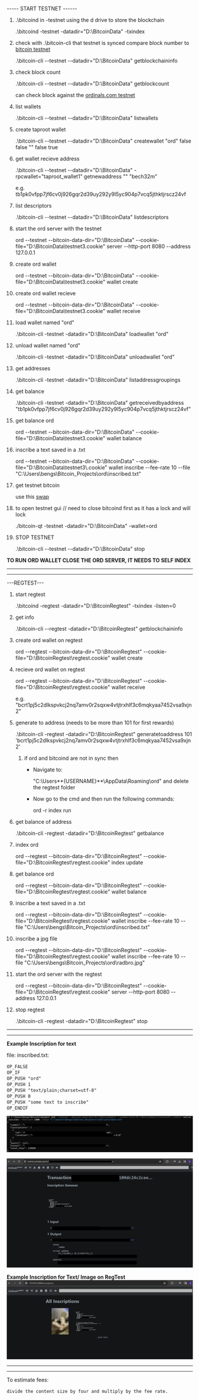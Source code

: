 
----- START TESTNET ------

1) .\bitcoind in -testnet using the d drive to store the blockchain

    .\bitcoind -testnet -datadir="D:\BitcoinData" -txindex




2) check with .\bitcoin-cli that testnet is synced compare block number to [bitcoin testnet](https://mempool.space/testnet) 

    .\bitcoin-cli --testnet --datadir="D:\BitcoinData" getblockchaininfo




3) check block count

    .\bitcoin-cli --testnet --datadir="D:\BitcoinData" getblockcount


    can check block against the [ordinals.com testnet](https://testnet.ordinals.com/blocks) 





5) list wallets

    .\bitcoin-cli --testnet --datadir="D:\BitcoinData" listwallets




6) create taproot wallet

    .\bitcoin-cli --testnet --datadir="D:\BitcoinData" createwallet "ord" false false "" false true




7) get wallet recieve address

    .\bitcoin-cli --testnet --datadir="D:\BitcoinData" -rpcwallet="taproot_wallet1" getnewaddress "" "bech32m"

    e.g. tb1pk0vfpp7jf6cv0j926gqr2d39uy292y9l5yc904p7vcq5jthktjrscz24vf




8) list descriptors

    .\bitcoin-cli --testnet --datadir="D:\BitcoinData" listdescriptors




9) start the ord server with the testnet

    ord --testnet --bitcoin-data-dir="D:\BitcoinData" --cookie-file="D:\BitcoinData\testnet3\.cookie" server --http-port 8080 --address 127.0.0.1




10) create ord wallet

    ord --testnet --bitcoin-data-dir="D:\BitcoinData" --cookie-file="D:\BitcoinData\testnet3\.cookie" wallet create




11) create ord wallet recieve 


    ord --testnet --bitcoin-data-dir="D:\BitcoinData" --cookie-file="D:\BitcoinData\testnet3\.cookie" wallet receive




12) load wallet named "ord"

    .\bitcoin-cli -testnet -datadir="D:\BitcoinData" loadwallet "ord"




13) unload wallet named "ord"

    .\bitcoin-cli -testnet -datadir="D:\BitcoinData" unloadwallet "ord"




14) get addresses 

    .\bitcoin-cli -testnet -datadir="D:\BitcoinData" listaddressgroupings




15) get balance

   
    .\bitcoin-cli -testnet -datadir="D:\BitcoinData" getreceivedbyaddress "tb1pk0vfpp7jf6cv0j926gqr2d39uy292y9l5yc904p7vcq5jthktjrscz24vf"




16) get balance ord

    ord --testnet --bitcoin-data-dir="D:\BitcoinData" --cookie-file="D:\BitcoinData\testnet3\.cookie" wallet balance




17) inscribe a text saved in a .txt 

    ord --testnet --bitcoin-data-dir="D:\\BitcoinData" --cookie-file="D:\\BitcoinData\\testnet3\\.cookie" wallet inscribe --fee-rate 10 --file "C:\\Users\\bengs\\Bitcoin_Projects\\ord\\inscribed.txt"




97) get testnet bitcoin


    use this [swap](https://www.altquick.com/swap/)


    

98) to open testnet gui  // need to close bitcoind first as it has a lock and will lock

    
    ./bitcoin-qt -testnet -datadir="D:\BitcoinData" -wallet=ord




99) STOP TESTNET

    .\bitcoin-cli --testnet --datadir="D:\BitcoinData" stop








**TO RUN ORD WALLET CLOSE THE ORD SERVER, IT NEEDS TO SELF INDEX**


---

---

---REGTEST---

1) start regtest
   
    .\bitcoind -regtest -datadir="D:\BitcoinRegtest" -txindex -listen=0




1) get info 

     .\bitcoin-cli --regtest -datadir="D:\BitcoinRegtest" getblockchaininfo




1) create ord wallet on regtest

    ord --regtest --bitcoin-data-dir="D:\BitcoinRegtest" --cookie-file="D:\BitcoinRegtest\regtest\.cookie" wallet create




1) recieve ord wallet on regtest

    ord --regtest --bitcoin-data-dir="D:\BitcoinRegtest" --cookie-file="D:\BitcoinRegtest\regtest\.cookie" wallet receive
    
    e.g. "bcrt1pj5c2dlkspvkcj2nq7amv0r2sqxw4vtjtrxhlf3c6mqkyaa7452vsa9xjn2"




1) generate to address (needs to be more than 101 for first rewards)

    .\bitcoin-cli -regtest -datadir="D:\BitcoinRegtest" generatetoaddress 101 'bcrt1pj5c2dlkspvkcj2nq7amv0r2sqxw4vtjtrxhlf3c6mqkyaa7452vsa9xjn2'


    1) if ord and bitcoind are not in sync then

        - Navigate to:

            "C:\Users**{USERNAME}**\AppData\Roaming\ord" and delete the regtest folder

        - Now go to the cmd and then run the following commands:

            ord -r index run




1) get balance of address

    .\bitcoin-cli -regtest -datadir="D:\BitcoinRegtest" getbalance




1) index ord

    ord --regtest --bitcoin-data-dir="D:\BitcoinRegtest" --cookie-file="D:\BitcoinRegtest\regtest\.cookie" index update




1) get balance ord

    ord --regtest --bitcoin-data-dir="D:\BitcoinRegtest" --cookie-file="D:\BitcoinRegtest\regtest\.cookie" wallet balance
    



1) inscribe a text saved in a .txt 

    ord --regtest --bitcoin-data-dir="D:\BitcoinRegtest" --cookie-file="D:\BitcoinRegtest\regtest\.cookie" wallet inscribe --fee-rate 10 --file "C:\\Users\\bengs\\Bitcoin_Projects\\ord\\inscribed.txt"




1) inscribe a jpg file

    ord --regtest --bitcoin-data-dir="D:\BitcoinRegtest" --cookie-file="D:\BitcoinRegtest\regtest\.cookie" wallet inscribe --fee-rate 10 --file "C:\\Users\\bengs\\Bitcoin_Projects\\ord\\radbro.jpg"




1) start the ord server with the regtest

    ord --regtest --bitcoin-data-dir="D:\BitcoinRegtest" --cookie-file="D:\BitcoinRegtest\regtest\.cookie" server --http-port 8080 --address 127.0.0.1




1) stop regtest
    
    .\bitcoin-cli -regtest -datadir="D:\BitcoinRegtest" stop
    
---

---

**Example Inscription for text**

file: 
inscribed.txt:

    OP_FALSE
    OP_IF
    OP_PUSH "ord"
    OP_PUSH 1
    OP_PUSH "text/plain;charset=utf-8"
    OP_PUSH 0
    OP_PUSH "some text to inscribe"
    OP_ENDIF


![inscribe](./inscr.png)

![inscribed](./inscribed.png)


**Example Inscription for Text/ Image on RegTest**
![reg](./regtestinscr.png)




---

---

To estimate fees: 

    divide the content size by four and multiply by the fee rate.